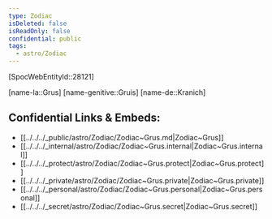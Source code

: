 ```yaml
---
type: Zodiac
isDeleted: false
isReadOnly: false
confidential: public
tags:
  - astro/Zodiac
---
```


[SpocWebEntityId::28121]



[name-la::Grus]
[name-genitive::Gruis]
[name-de::Kranich]


## Confidential Links & Embeds: 
- [[../../../_public/astro/Zodiac/Zodiac~Grus.md|Zodiac~Grus]] 
- [[../../../_internal/astro/Zodiac/Zodiac~Grus.internal|Zodiac~Grus.internal]] 
- [[../../../_protect/astro/Zodiac/Zodiac~Grus.protect|Zodiac~Grus.protect]] 
- [[../../../_private/astro/Zodiac/Zodiac~Grus.private|Zodiac~Grus.private]] 
- [[../../../_personal/astro/Zodiac/Zodiac~Grus.personal|Zodiac~Grus.personal]] 
- [[../../../_secret/astro/Zodiac/Zodiac~Grus.secret|Zodiac~Grus.secret]] 
